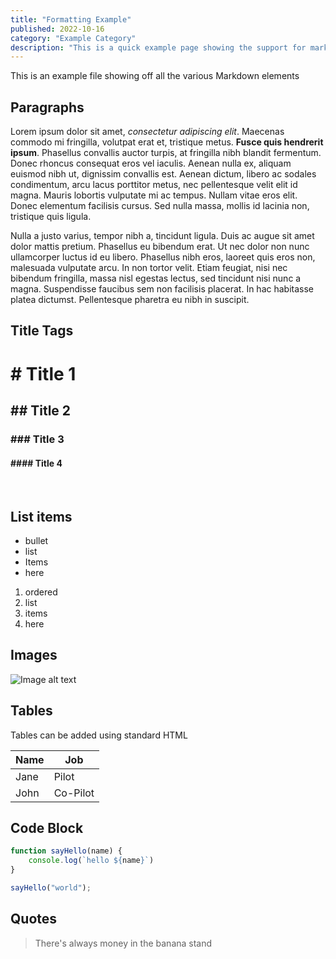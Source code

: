 ```yaml
---
title: "Formatting Example"
published: 2022-10-16
category: "Example Category"
description: "This is a quick example page showing the support for markdown elements"
---
```


This is an example file showing off all the various Markdown elements

## Paragraphs

Lorem ipsum dolor sit amet, *consectetur adipiscing elit*. Maecenas commodo mi fringilla, volutpat erat et, tristique
metus. **Fusce quis hendrerit ipsum**. Phasellus convallis auctor turpis, at fringilla nibh blandit fermentum. Donec
rhoncus
consequat eros vel iaculis. Aenean nulla ex, aliquam euismod nibh ut, dignissim convallis est. Aenean dictum, libero ac
sodales condimentum, arcu lacus porttitor metus, nec pellentesque velit elit id magna. Mauris lobortis vulputate mi ac
tempus. Nullam vitae eros elit. Donec elementum facilisis cursus. Sed nulla massa, mollis id lacinia non, tristique quis
ligula.

Nulla a justo varius, tempor nibh a, tincidunt ligula. Duis ac augue sit amet dolor mattis pretium. Phasellus eu
bibendum erat. Ut nec dolor non nunc ullamcorper luctus id eu libero. Phasellus nibh eros, laoreet quis eros non,
malesuada vulputate arcu. In non tortor velit. Etiam feugiat, nisi nec bibendum fringilla, massa nisl egestas lectus,
sed tincidunt nisi nunc a magna. Suspendisse faucibus sem non facilisis placerat. In hac habitasse platea dictumst.
Pellentesque pharetra eu nibh in suscipit.

## Title Tags

# # Title 1

## ## Title 2

### ### Title 3

#### #### Title 4

<br />

## List items

* bullet
* list
* Items
* here

1. ordered
2. list
3. items
4. here

## Images

![Image alt text](/images/placeholder-image.svg)

## Tables

Tables can be added using standard HTML

<table>
    <thead>
        <tr>
            <th>Name</th>
            <th>Job</th>
        </tr>
    </thead>
    <tbody>
        <tr>
            <td>Jane</td>
            <td>Pilot</td>
        </tr>
        <tr>
            <td>John</td>
            <td>Co-Pilot</td>
        </tr>
    </tbody>
</table>

## Code Block

```javascript
function sayHello(name) {
    console.log(`hello ${name}`)
}

sayHello("world");
```

## Quotes

> There's always money in the banana stand
